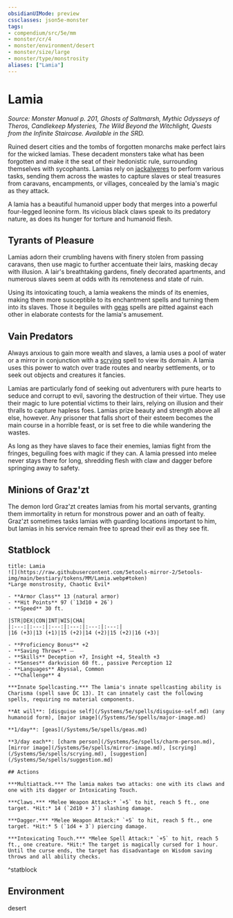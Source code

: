 ```yaml
---
obsidianUIMode: preview
cssclasses: json5e-monster
tags:
- compendium/src/5e/mm
- monster/cr/4
- monster/environment/desert
- monster/size/large
- monster/type/monstrosity
aliases: ["Lamia"]
---
```

# Lamia
*Source: Monster Manual p. 201, Ghosts of Saltmarsh, Mythic Odysseys of Theros, Candlekeep Mysteries, The Wild Beyond the Witchlight, Quests from the Infinite Staircase. Available in the SRD.*  

Ruined desert cities and the tombs of forgotten monarchs make perfect lairs for the wicked lamias. These decadent monsters take what has been forgotten and make it the seat of their hedonistic rule, surrounding themselves with sycophants. Lamias rely on [jackalweres](/Systems/5e/bestiary/humanoid/jackalwere.md) to perform various tasks, sending them across the wastes to capture slaves or steal treasures from caravans, encampments, or villages, concealed by the lamia's magic as they attack.

A lamia has a beautiful humanoid upper body that merges into a powerful four-legged leonine form. Its vicious black claws speak to its predatory nature, as does its hunger for torture and humanoid flesh.

## Tyrants of Pleasure

Lamias adorn their crumbling havens with finery stolen from passing caravans, then use magic to further accentuate their lairs, masking decay with illusion. A lair's breathtaking gardens, finely decorated apartments, and numerous slaves seem at odds with its remoteness and state of ruin.

Using its intoxicating touch, a lamia weakens the minds of its enemies, making them more susceptible to its enchantment spells and turning them into its slaves. Those it beguiles with [geas](/Systems/5e/spells/geas.md) spells are pitted against each other in elaborate contests for the lamia's amusement.

## Vain Predators

Always anxious to gain more wealth and slaves, a lamia uses a pool of water or a mirror in conjunction with a [scrying](/Systems/5e/spells/scrying.md) spell to view its domain. A lamia uses this power to watch over trade routes and nearby settlements, or to seek out objects and creatures it fancies.

Lamias are particularly fond of seeking out adventurers with pure hearts to seduce and corrupt to evil, savoring the destruction of their virtue. They use their magic to lure potential victims to their lairs, relying on illusion and their thralls to capture hapless foes. Lamias prize beauty and strength above all else, however. Any prisoner that falls short of their esteem becomes the main course in a horrible feast, or is set free to die while wandering the wastes.

As long as they have slaves to face their enemies, lamias fight from the fringes, beguiling foes with magic if they can. A lamia pressed into melee never stays there for long, shredding flesh with claw and dagger before springing away to safety.

## Minions of Graz'zt

The demon lord Graz'zt creates lamias from his mortal servants, granting them immortality in return for monstrous power and an oath of fealty. Graz'zt sometimes tasks lamias with guarding locations important to him, but lamias in his service remain free to spread their evil as they see fit.

## Statblock

```ad-statblock
title: Lamia
![](https://raw.githubusercontent.com/5etools-mirror-2/5etools-img/main/bestiary/tokens/MM/Lamia.webp#token)
*Large monstrosity, Chaotic Evil*

- **Armor Class** 13 (natural armor)
- **Hit Points** 97 (`13d10 + 26`)
- **Speed** 30 ft.

|STR|DEX|CON|INT|WIS|CHA|
|:---:|:---:|:---:|:---:|:---:|:---:|
|16 (+3)|13 (+1)|15 (+2)|14 (+2)|15 (+2)|16 (+3)|

- **Proficiency Bonus** +2
- **Saving Throws** ⏤
- **Skills** Deception +7, Insight +4, Stealth +3
- **Senses** darkvision 60 ft., passive Perception 12
- **Languages** Abyssal, Common
- **Challenge** 4

***Innate Spellcasting.*** The lamia's innate spellcasting ability is Charisma (spell save DC 13). It can innately cast the following spells, requiring no material components.

**At will**: [disguise self](/Systems/5e/spells/disguise-self.md) (any humanoid form), [major image](/Systems/5e/spells/major-image.md)

**1/day**: [geas](/Systems/5e/spells/geas.md)

**3/day each**: [charm person](/Systems/5e/spells/charm-person.md), [mirror image](/Systems/5e/spells/mirror-image.md), [scrying](/Systems/5e/spells/scrying.md), [suggestion](/Systems/5e/spells/suggestion.md)

## Actions

***Multiattack.*** The lamia makes two attacks: one with its claws and one with its dagger or Intoxicating Touch.

***Claws.*** *Melee Weapon Attack:* `+5` to hit, reach 5 ft., one target. *Hit:* 14 (`2d10 + 3`) slashing damage.

***Dagger.*** *Melee Weapon Attack:* `+5` to hit, reach 5 ft., one target. *Hit:* 5 (`1d4 + 3`) piercing damage.

***Intoxicating Touch.*** *Melee Spell Attack:* `+5` to hit, reach 5 ft., one creature. *Hit:* The target is magically cursed for 1 hour. Until the curse ends, the target has disadvantage on Wisdom saving throws and all ability checks.
```
^statblock

## Environment

desert